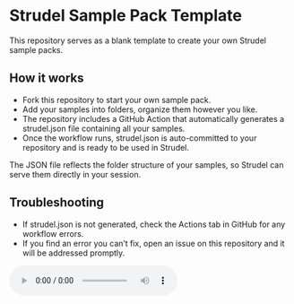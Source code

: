 # Strudel Sample Pack Template

This repository serves as a blank template to create your own Strudel sample packs.

## How it works

- Fork this repository to start your own sample pack.
- Add your samples into folders, organize them however you like.
- The repository includes a GitHub Action that automatically generates a strudel.json file containing all your samples.
- Once the workflow runs, strudel.json is auto-committed to your repository and is ready to be used in Strudel.

The JSON file reflects the folder structure of your samples, so Strudel can serve them directly in your session.

## Troubleshooting

- If strudel.json is not generated, check the Actions tab in GitHub for any workflow errors.
- If you find an error you can’t fix, open an issue on this repository and it will be addressed promptly.

<audio controls preload="metadata">
  <source src="https://github.com/smaudd/strudel-samplepack-template/raw/refs/heads/joonies-dnb-collection/essentials/DOUBLE.wav" type="audio/wav" />
  Your browser does not support the audio element.
</audio>
